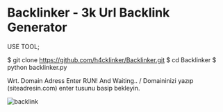 # Backlinker - 3k Url Backlink Generator

USE TOOL;

 $ git clone https://github.com/h4cklinker/Backlinker.git
 $ cd Backlinker
 $ python backlinker.py
 
Wrt. Domain Adress Enter RUN! And Waiting.. / Domaininizi yazıp (siteadresin.com) enter tusunu basip bekleyin.

![backlink](https://github.com/h4cklinker/Backlinker/blob/master/src1.png?raw=true)
